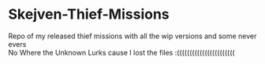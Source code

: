 # Skejven-Thief-Missions
Repo of my released thief missions with all the wip versions and some never evers  
No Where the Unknown Lurks cause I lost the files :(((((((((((((((((((((((

